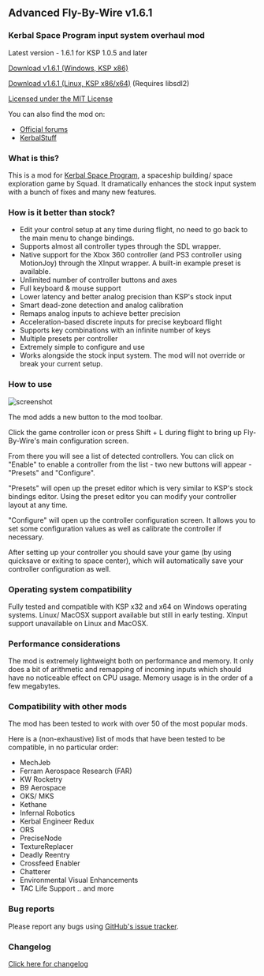 ## Advanced Fly-By-Wire v1.6.1
### Kerbal Space Program input system overhaul mod

Latest version - 1.6.1 for KSP 1.0.5 and later

[Download v1.6.1 (Windows, KSP x86)](https://github.com/AlexanderDzhoganov/ksp-advanced-flybywire/raw/master/builds/ksp-advanced-flybywire_v1.6.1_x86.zip)

[Download v1.6.1 (Linux, KSP x86/x64)](https://github.com/AlexanderDzhoganov/ksp-advanced-flybywire/raw/master/builds/ksp-advanced-flybywire_v1.6.1-linux.zip) (Requires libsdl2)

[Licensed under the MIT License](https://github.com/AlexanderDzhoganov/ksp-advanced-flybywire/blob/master/LICENSE)

You can also find the mod on:
- [Official forums](http://forum.kerbalspaceprogram.com/threads/95022-0-24-2-Advanced-Fly-by-wire-v1-0-%28Better-controller-support%29)
- [KerbalStuff](https://kerbalstuff.com/mod/232/Advanced%20Fly-By-Wire)

### What is this?
This is a mod for [Kerbal Space Program](http://kerbalspaceprogram.com), a spaceship building/ space exploration game by Squad.
It dramatically enhances the stock input system with a bunch of fixes and many new features.

### How is it better than stock?

- Edit your control setup at any time during flight, no need to go back to the main menu to change bindings.
- Supports almost all controller types through the SDL wrapper.
- Native support for the Xbox 360 controller (and PS3 controller using MotionJoy) through the XInput wrapper. A built-in example preset is available.
- Unlimited number of controller buttons and axes
- Full keyboard & mouse support
- Lower latency and better analog precision than KSP's stock input
- Smart dead-zone detection and analog calibration 
- Remaps analog inputs to achieve better precision
- Acceleration-based discrete inputs for precise keyboard flight
- Supports key combinations with an infinite number of keys
- Multiple presets per controller
- Extremely simple to configure and use
- Works alongside the stock input system. The mod will not override or break your current setup.

### How to use
![screenshot](http://i.imgur.com/NgIVDIQ.png)

The mod adds a new button to the mod toolbar.

Click the game controller icon or press Shift + L during flight to bring up Fly-By-Wire's main configuration screen.

From there you will see a list of detected controllers. You can click on "Enable" to enable a controller from the list - two new buttons will appear - "Presets" and "Configure".

"Presets" will open up the preset editor which is very similar to KSP's stock bindings editor. Using the preset editor you can modify your controller layout at any time.

"Configure" will open up the controller configuration screen. It allows you to set some configuration values as well as calibrate the controller if necessary.

After setting up your controller you should save your game (by using quicksave or exiting to space center), which will automatically save your controller configuration as well.

### Operating system compatibility
Fully tested and compatible with KSP x32 and x64 on Windows operating systems.
Linux/ MacOSX support available but still in early testing.
XInput support unavailable on Linux and MacOSX.

### Performance considerations
The mod is extremely lightweight both on performance and memory. It only does a bit of arithmetic and remapping of incoming inputs which should have
no noticeable effect on CPU usage. Memory usage is in the order of a few megabytes.

### Compatibility with other mods
The mod has been tested to work with over 50 of the most popular mods.

Here is a (non-exhaustive) list of mods that have been tested to be compatible, in no particular order:
- MechJeb
- Ferram Aerospace Research (FAR)
- KW Rocketry
- B9 Aerospace 
- OKS/ MKS
- Kethane
- Infernal Robotics
- Kerbal Engineer Redux
- ORS
- PreciseNode
- TextureReplacer
- Deadly Reentry
- Crossfeed Enabler
- Chatterer
- Environmental Visual Enhancements
- TAC Life Support .. and more

### Bug reports
Please report any bugs using [GitHub's issue tracker](https://github.com/AlexanderDzhoganov/ksp-advanced-flybywire/issues).

### Changelog

[Click here for changelog](https://raw.githubusercontent.com/AlexanderDzhoganov/ksp-advanced-flybywire/master/CHANGELOG)

